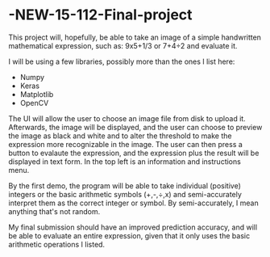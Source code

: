 # -NEW-15-112-Final-project
This project will, hopefully, be able to take an image of a simple handwritten mathematical expression, such as:
9x5+1/3 or 7+4÷2 and evaluate it.

I will be using a few libraries, possibly more than the ones I list here:

- Numpy
- Keras
- Matplotlib
- OpenCV

The UI will allow the user to choose an image file from disk to upload it. Afterwards, the image will be displayed, and the user can choose to preview the image as black and white and to alter the threshold to make the expression more recognizable in the image. The user can then press a button to evalaute the expression, and the expression plus the result will be displayed in text form. In the top left is an information and instructions menu.

By the first demo, the program will be able to take individual (positive) integers or the basic arithmetic symbols (+,-,÷,x) and semi-accurately interpret them as the correct integer or symbol. By semi-accurately, I mean anything that's not random.

My final submission should have an improved prediction accuracy, and will be able to evaluate an entire expression, given that it only uses the basic arithmetic operations I listed.
